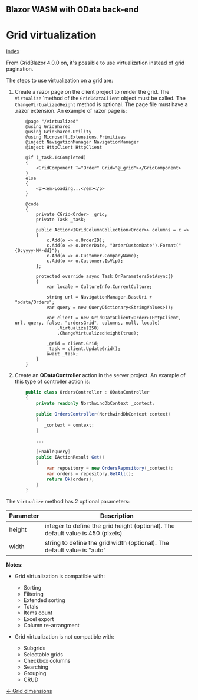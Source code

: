 ## Blazor WASM with OData back-end

# Grid virtualization

[Index](Documentation.md)

From GridBlazor 4.0.0 on, it's possible to use virtualization instead of grid pagination.

The steps to use virtualization on a grid are:

1. Create a razor page on the client project to render the grid. The ```Virtualize``` `method of the ```GridOdataClient``` object must be called. The ```ChangeVirtualizedHeight``` method is optional. The page file must have a .razor extension. An example of razor page is:

    ```razor
        @page "/virtualized"
        @using GridShared
        @using GridShared.Utility
        @using Microsoft.Extensions.Primitives
        @inject NavigationManager NavigationManager
        @inject HttpClient HttpClient

        @if (_task.IsCompleted)
        {
            <GridComponent T="Order" Grid="@_grid"></GridComponent>
        }
        else
        {
            <p><em>Loading...</em></p>
        }

        @code
        {
            private CGrid<Order> _grid;
            private Task _task;

            public Action<IGridColumnCollection<Order>> columns = c =>
            {
                c.Add(o => o.OrderID);
                c.Add(o => o.OrderDate, "OrderCustomDate").Format("{0:yyyy-MM-dd}");
                c.Add(o => o.Customer.CompanyName);
                c.Add(o => o.Customer.IsVip);
            };

            protected override async Task OnParametersSetAsync()
            {
                var locale = CultureInfo.CurrentCulture;

                string url = NavigationManager.BaseUri + "odata/Orders";
                var query = new QueryDictionary<StringValues>();

                var client = new GridODataClient<Order>(HttpClient, url, query, false, "ordersGrid", columns, null, locale)
                    .Virtualize(250)
                    .ChangeVirtualizedHeight(true);
                
                _grid = client.Grid;
                _task = client.UpdateGrid();
                await _task;
            }
        }
    ```

2. Create an **ODataController** action in the server project. An example of this type of controller action is: 

    ```c#
        public class OrdersController : ODataController
        {
            private readonly NorthwindDbContext _context;

            public OrdersController(NorthwindDbContext context)
            {
               _context = context;
            }

            ...

            [EnableQuery]
            public IActionResult Get()
            {
                var repository = new OrdersRepository(_context);
                var orders = repository.GetAll();
                return Ok(orders);
            }
        }
    ```

The ```Virtualize``` method has 2 optional parameters:

Parameter | Description
--------- | -----------
height | integer to define the grid height (optional). The default value is 450 (pixels)
width | string to define the grid width (optional). The default value is "auto"

**Notes**:
* Grid virtualization is compatible with:
    - Sorting
    - Filtering
    - Extended sorting
    - Totals
    - Items count
    - Excel export
    - Column re-arrangment
    
* Grid virtualization is not compatible with:
    - Subgrids
    - Selectable grids
    - Checkbox columns
    - Searching
    - Grouping
    - CRUD

[<- Grid dimensions](Grid_dimensions.md)